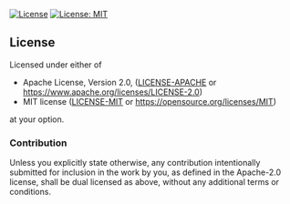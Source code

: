 [![License](https://img.shields.io/badge/License-Apache%202.0-blue.svg)](https://opensource.org/licenses/Apache-2.0)
[![License: MIT](https://img.shields.io/badge/License-MIT-yellow.svg)](https://opensource.org/licenses/MIT)

## License

Licensed under either of

* Apache License, Version 2.0, ([LICENSE-APACHE](https://github.com/Flocksserver/click-tt-csv-ics/blob/master/LICENSE_APACHE) or https://www.apache.org/licenses/LICENSE-2.0)
* MIT license ([LICENSE-MIT](https://github.com/Flocksserver/click-tt-csv-ics/blob/master/LICENSE_MIT) or https://opensource.org/licenses/MIT)

at your option.

### Contribution

Unless you explicitly state otherwise, any contribution intentionally
submitted for inclusion in the work by you, as defined in the Apache-2.0
license, shall be dual licensed as above, without any additional terms or
conditions.
